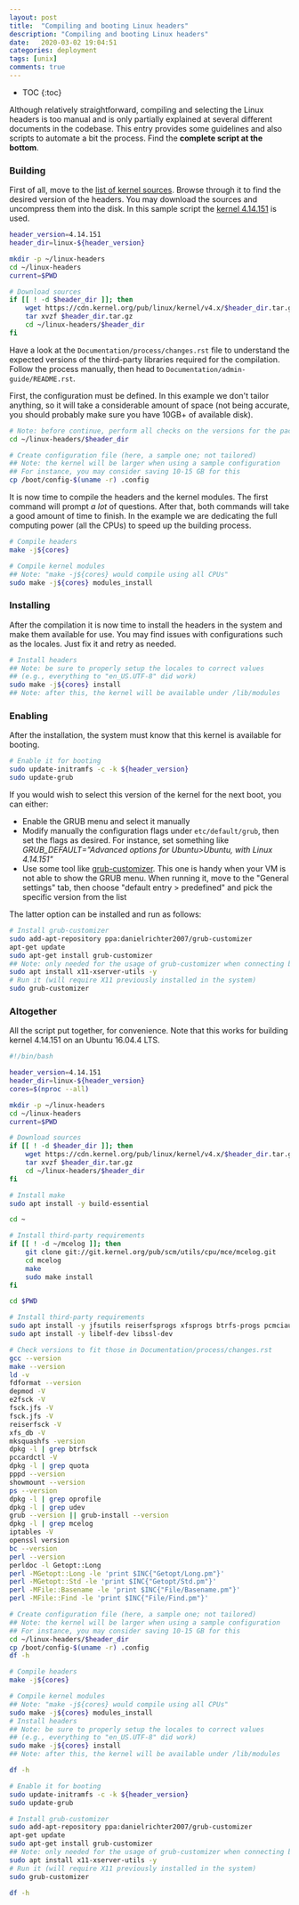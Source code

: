 ```yaml
---
layout: post
title:  "Compiling and booting Linux headers"
description: "Compiling and booting Linux headers"
date:   2020-03-02 19:04:51
categories: deployment
tags: [unix]
comments: true
---
```


* TOC
{:toc}

Although relatively straightforward, compiling and selecting the Linux headers is too manual and is only partially explained at several different documents in the codebase. This entry provides some guidelines and also scripts to automate a bit the process. Find the **complete script at the bottom**.

<!--more-->

### Building

First of all, move to the [list of kernel sources](https://cdn.kernel.org/pub/linux/kernel/). Browse through it to find the desired version of the headers. You may download the sources and uncompress them into the disk. In this sample script the [kernel 4.14.151](https://cdn.kernel.org/pub/linux/kernel/v4.x/linux-4.14.151.tar.gz) is used.

```bash
header_version=4.14.151
header_dir=linux-${header_version}

mkdir -p ~/linux-headers
cd ~/linux-headers
current=$PWD

# Download sources
if [[ ! -d $header_dir ]]; then
    wget https://cdn.kernel.org/pub/linux/kernel/v4.x/$header_dir.tar.gz
    tar xvzf $header_dir.tar.gz
    cd ~/linux-headers/$header_dir
fi
```

Have a look at the <code>Documentation/process/changes.rst</code> file to understand the expected versions of the third-party libraries required for the compilation. Follow the process manually, then head to <code>Documentation/admin-guide/README.rst</code>.

First, the configuration must be defined. In this example we don't tailor anything, so it will take a considerable amount of space (not being accurate, you should probably make sure you have 10GB+ of available disk).

```bash
# Note: before continue, perform all checks on the versions for the packages
cd ~/linux-headers/$header_dir

# Create configuration file (here, a sample one; not tailored)
## Note: the kernel will be larger when using a sample configuration
## For instance, you may consider saving 10-15 GB for this
cp /boot/config-$(uname -r) .config
```

It is now time to compile the headers and the kernel modules. The first command will prompt *a lot* of questions. After that, both commands will take a good amount of time to finish. In the example we are dedicating the full computing power (all the CPUs) to speed up the building process.

```bash
# Compile headers
make -j${cores}

# Compile kernel modules
## Note: "make -j${cores} would compile using all CPUs"
sudo make -j${cores} modules_install
```

### Installing

After the compilation it is now time to install the headers in the system and make them available for use.
You may find issues with configurations such as the locales. Just fix it and retry as needed.

```bash
# Install headers
## Note: be sure to properly setup the locales to correct values
## (e.g., everything to "en_US.UTF-8" did work)
sudo make -j${cores} install
## Note: after this, the kernel will be available under /lib/modules
```

### Enabling

After the installation, the system must know that this kernel is available for booting.

```bash
# Enable it for booting
sudo update-initramfs -c -k ${header_version}
sudo update-grub
```

If you would wish to select this version of the kernel for the next boot, you can either:

* Enable the GRUB menu and select it manually
* Modify manually the configuration flags under <code>etc/default/grub</code>, then set the flags as desired. For instance, set something like *GRUB_DEFAULT="Advanced options for Ubuntu>Ubuntu, with Linux 4.14.151"*
* Use some tool like [grub-customizer](https://launchpad.net/grub-customizer). This one is handy when your VM is not able to show the GRUB menu. When running it, move to the "General settings" tab, then choose "default entry > predefined" and pick the specific version from the list

The latter option can be installed and run as follows:

```bash
# Install grub-customizer
sudo add-apt-repository ppa:danielrichter2007/grub-customizer
apt-get update
sudo apt-get install grub-customizer
## Note: only needed for the usage of grub-customizer when connecting by xterm
sudo apt install x11-xserver-utils -y
# Run it (will require X11 previously installed in the system)
sudo grub-customizer
```

### Altogether

All the script put together, for convenience. Note that this works for building kernel 4.14.151 on an Ubuntu 16.04.4 LTS.

```bash
#!/bin/bash

header_version=4.14.151
header_dir=linux-${header_version}
cores=$(nproc --all)

mkdir -p ~/linux-headers
cd ~/linux-headers
current=$PWD

# Download sources
if [[ ! -d $header_dir ]]; then
    wget https://cdn.kernel.org/pub/linux/kernel/v4.x/$header_dir.tar.gz
    tar xvzf $header_dir.tar.gz
    cd ~/linux-headers/$header_dir
fi

# Install make
sudo apt install -y build-essential

cd ~

# Install third-party requirements
if [[ ! -d ~/mcelog ]]; then
    git clone git://git.kernel.org/pub/scm/utils/cpu/mce/mcelog.git
    cd mcelog
    make
    sudo make install
fi

cd $PWD

# Install third-party requirements
sudo apt install -y jfsutils reiserfsprogs xfsprogs btrfs-progs pcmciautils quota ppp nfs-common procps oprofile udev grub iptables openssl bc
sudo apt install -y libelf-dev libssl-dev

# Check versions to fit those in Documentation/process/changes.rst
gcc --version
make --version
ld -v
fdformat --version
depmod -V
e2fsck -V
fsck.jfs -V
fsck.jfs -V
reiserfsck -V
xfs_db -V
mksquashfs -version
dpkg -l | grep btrfsck
pccardctl -V
dpkg -l | grep quota
pppd --version
showmount --version
ps --version
dpkg -l | grep oprofile
dpkg -l | grep udev
grub --version || grub-install --version
dpkg -l | grep mcelog
iptables -V
openssl version
bc --version
perl --version
perldoc -l Getopt::Long
perl -MGetopt::Long -le 'print $INC{"Getopt/Long.pm"}'
perl -MGetopt::Std -le 'print $INC{"Getopt/Std.pm"}'
perl -MFile::Basename -le 'print $INC{"File/Basename.pm"}'
perl -MFile::Find -le 'print $INC{"File/Find.pm"}'

# Create configuration file (here, a sample one; not tailored)
## Note: the kernel will be larger when using a sample configuration
## For instance, you may consider saving 10-15 GB for this
cd ~/linux-headers/$header_dir
cp /boot/config-$(uname -r) .config
df -h

# Compile headers
make -j${cores}

# Compile kernel modules
## Note: "make -j${cores} would compile using all CPUs"
sudo make -j${cores} modules_install
# Install headers
## Note: be sure to properly setup the locales to correct values
## (e.g., everything to "en_US.UTF-8" did work)
sudo make -j${cores} install
## Note: after this, the kernel will be available under /lib/modules

df -h

# Enable it for booting
sudo update-initramfs -c -k ${header_version}
sudo update-grub

# Install grub-customizer
sudo add-apt-repository ppa:danielrichter2007/grub-customizer
apt-get update
sudo apt-get install grub-customizer
## Note: only needed for the usage of grub-customizer when connecting by xterm
sudo apt install x11-xserver-utils -y
# Run it (will require X11 previously installed in the system)
sudo grub-customizer

df -h
```
